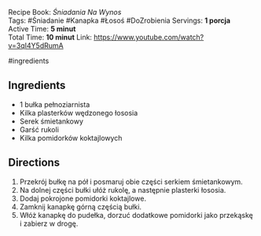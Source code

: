 
Recipe Book: _Śniadania Na Wynos_  
Tags: #Śniadanie #Kanapka #Łosoś  #DoZrobienia
Servings: **1 porcja**  
Active Time: **5 minut**  
Total Time: **10 minut**
Link: https://www.youtube.com/watch?v=3qI4Y5dRumA

#ingredients

## Ingredients

-  1 bułka pełnoziarnista
-  Kilka plasterków wędzonego łososia
-  Serek śmietankowy
-  Garść rukoli
-  Kilka pomidorków koktajlowych

## Directions

1. Przekrój bułkę na pół i posmaruj obie części serkiem śmietankowym.
2. Na dolnej części bułki ułóż rukolę, a następnie plasterki łososia.
3. Dodaj pokrojone pomidorki koktajlowe.
4. Zamknij kanapkę górną częścią bułki.
5. Włóż kanapkę do pudełka, dorzuć dodatkowe pomidorki jako przekąskę i zabierz w drogę.
